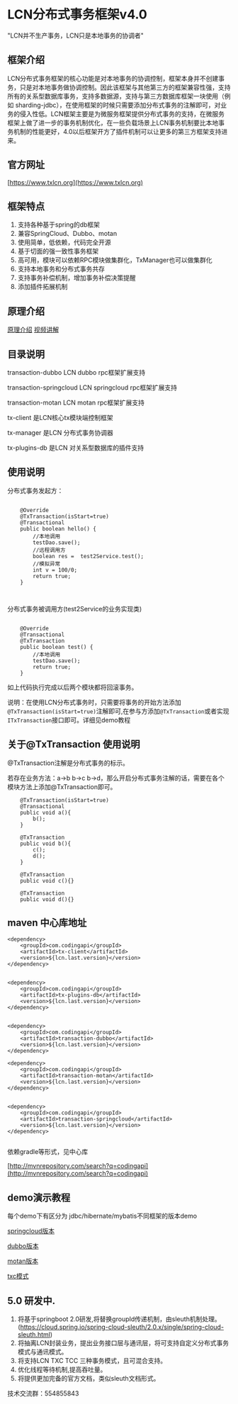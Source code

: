 # LCN分布式事务框架v4.0 

  "LCN并不生产事务，LCN只是本地事务的协调者"
  

## 框架介绍   

  LCN分布式事务框架的核心功能是对本地事务的协调控制，框架本身并不创建事务，只是对本地事务做协调控制。因此该框架与其他第三方的框架兼容性强，支持所有的关系型数据库事务，支持多数据源，支持与第三方数据库框架一块使用（例如 sharding-jdbc），在使用框架的时候只需要添加分布式事务的注解即可，对业务的侵入性低。LCN框架主要是为微服务框架提供分布式事务的支持，在微服务框架上做了进一步的事务机制优化，在一些负载场景上LCN事务机制要比本地事务机制的性能更好，4.0以后框架开方了插件机制可以让更多的第三方框架支持进来。


## 官方网址

[https://www.txlcn.org](https://www.txlcn.org)


## 框架特点

1. 支持各种基于spring的db框架
2. 兼容SpringCloud、Dubbo、motan
3. 使用简单，低依赖，代码完全开源
4. 基于切面的强一致性事务框架
5. 高可用，模块可以依赖RPC模块做集群化，TxManager也可以做集群化
6. 支持本地事务和分布式事务共存
7. 支持事务补偿机制，增加事务补偿决策提醒
8. 添加插件拓展机制


## 原理介绍

[原理介绍](https://github.com/codingapi/tx-lcn/wiki)  [视频讲解](https://www.txlcn.org/v4/index.html)

## 目录说明

transaction-dubbo LCN dubbo rpc框架扩展支持

transaction-springcloud LCN springcloud rpc框架扩展支持

transaction-motan LCN motan rpc框架扩展支持

tx-client 是LCN核心tx模块端控制框架

tx-manager 是LCN 分布式事务协调器

tx-plugins-db 是LCN 对关系型数据库的插件支持


## 使用说明

分布式事务发起方：

```

    @Override
    @TxTransaction(isStart=true)
    @Transactional
    public boolean hello() {
        //本地调用
        testDao.save();
        //远程调用方
        boolean res =  test2Service.test();
        //模拟异常
        int v = 100/0;
        return true;
    }
    
    
```

分布式事务被调用方(test2Service的业务实现类)
```

    @Override
    @Transactional
    @TxTransaction
    public boolean test() {
        //本地调用
        testDao.save();
        return true;
    }

```

如上代码执行完成以后两个模块都将回滚事务。

说明：在使用LCN分布式事务时，只需要将事务的开始方法添加`@TxTransaction(isStart=true)`注解即可,在参与方添加`@TxTransaction`或者实现`ITxTransaction`接口即可。详细见demo教程

## 关于@TxTransaction 使用说明

  @TxTransaction注解是分布式事务的标示。
  
  若存在业务方法：a->b b->c b->d，那么开启分布式事务注解的话，需要在各个模块方法上添加@TxTransaction即可。
  
```
    @TxTransaction(isStart=true)
    @Transactional
    public void a(){
        b();
    }
    
    @TxTransaction
    public void b(){
        c();
        d();
    }
    
    @TxTransaction
    public void c(){}
    
    @TxTransaction
    public void d(){}
```

## maven 中心库地址


```
<dependency>
    <groupId>com.codingapi</groupId>
    <artifactId>tx-client</artifactId>
    <version>${lcn.last.version}</version>
</dependency>


<dependency>
    <groupId>com.codingapi</groupId>
    <artifactId>tx-plugins-db</artifactId>
    <version>${lcn.last.version}</version>
</dependency>


<dependency>
    <groupId>com.codingapi</groupId>
    <artifactId>transaction-dubbo</artifactId>
    <version>${lcn.last.version}</version>
</dependency>      

<dependency>
    <groupId>com.codingapi</groupId>
    <artifactId>transaction-motan</artifactId>
    <version>${lcn.last.version}</version>
</dependency>  


<dependency>
    <groupId>com.codingapi</groupId>
    <artifactId>transaction-springcloud</artifactId>
    <version>${lcn.last.version}</version>
</dependency>    
        
```

依赖gradle等形式，见中心库   

[http://mvnrepository.com/search?q=codingapi](http://mvnrepository.com/search?q=codingapi)


## demo演示教程

每个demo下有区分为 jdbc/hibernate/mybatis不同框架的版本demo

[springcloud版本](https://github.com/codingapi/springcloud-lcn-demo)

[dubbo版本](https://github.com/codingapi/dubbo-lcn-demo)

[motan版本](https://gitee.com/zfvipCase/motan-lcn-demo)

[txc模式](https://github.com/caisirius/test-lcn-dubbo)

## 5.0 研发中. 
1.  将基于springboot 2.0研发,将替换groupId传递机制，由sleuth机制处理。(https://cloud.spring.io/spring-cloud-sleuth/2.0.x/single/spring-cloud-sleuth.html)
2.  将抽离LCN封装业务，提出业务接口层与通讯层，将可支持自定义分布式事务模式与通讯模式。
3.  将支持LCN TXC TCC 三种事务模式，且可混合支持。
4.  优化线程等待机制,提高吞吐量。
5.  将提供更加完备的官方文档，类似sleuth文档形式。


技术交流群：554855843
